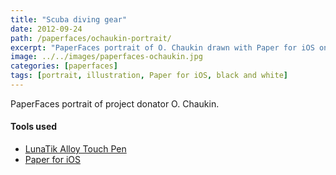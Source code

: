 ```yaml
---
title: "Scuba diving gear"
date: 2012-09-24
path: /paperfaces/ochaukin-portrait/
excerpt: "PaperFaces portrait of O. Chaukin drawn with Paper for iOS on an iPad."
image: ../../images/paperfaces-ochaukin.jpg
categories: [paperfaces]
tags: [portrait, illustration, Paper for iOS, black and white]
---
```


PaperFaces portrait of project donator O. Chaukin.

#### Tools used

- [LunaTik Alloy Touch Pen](https://www.amazon.com/gp/product/B00821TR7G/ref=as_li_ss_tl?ie=UTF8&tag=mademist-20&linkCode=as2&camp=1789&creative=390957&creativeASIN=B00821TR7G)
- [Paper for iOS](https://paper.bywetransfer.com/)
